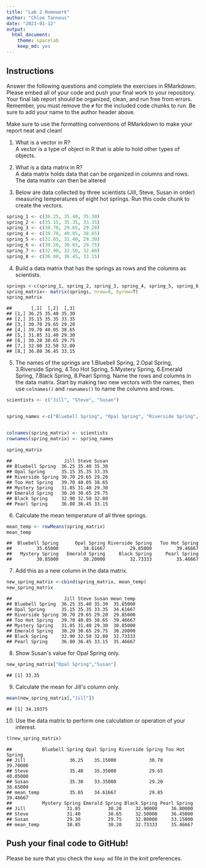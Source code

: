 ```yaml
---
title: "Lab 2 Homework"
author: "Chloe Tannous"
date: "2021-01-12"
output:
  html_document: 
    theme: spacelab
    keep_md: yes
---
```


## Instructions
Answer the following questions and complete the exercises in RMarkdown. Please embed all of your code and push your final work to your repository. Your final lab report should be organized, clean, and run free from errors. Remember, you must remove the `#` for the included code chunks to run. Be sure to add your name to the author header above.  

Make sure to use the formatting conventions of RMarkdown to make your report neat and clean!  

1. What is a vector in R?  
A vector is a type of object in R that is able to hold other types of objects.

2. What is a data matrix in R?  
A data matrix holds data that can be organized in columns and rows. The data matrix can then be altered

3. Below are data collected by three scientists (Jill, Steve, Susan in order) measuring temperatures of eight hot springs. Run this code chunk to create the vectors.  

```r
spring_1 <- c(36.25, 35.40, 35.30)
spring_2 <- c(35.15, 35.35, 33.35)
spring_3 <- c(30.70, 29.65, 29.20)
spring_4 <- c(39.70, 40.05, 38.65)
spring_5 <- c(31.85, 31.40, 29.30)
spring_6 <- c(30.20, 30.65, 29.75)
spring_7 <- c(32.90, 32.50, 32.80)
spring_8 <- c(36.80, 36.45, 33.15)
```

4. Build a data matrix that has the springs as rows and the columns as scientists.  

```r
springs <-c(spring_1, spring_2, spring_3, spring_4, spring_5, spring_6, spring_7, spring_8)
spring_matrix<- matrix(springs, nrow=8, byrow=T)
spring_matrix
```

```
##       [,1]  [,2]  [,3]
## [1,] 36.25 35.40 35.30
## [2,] 35.15 35.35 33.35
## [3,] 30.70 29.65 29.20
## [4,] 39.70 40.05 38.65
## [5,] 31.85 31.40 29.30
## [6,] 30.20 30.65 29.75
## [7,] 32.90 32.50 32.80
## [8,] 36.80 36.45 33.15
```

5. The names of the springs are 1.Bluebell Spring, 2.Opal Spring, 3.Riverside Spring, 4.Too Hot Spring, 5.Mystery Spring, 6.Emerald Spring, 7.Black Spring, 8.Pearl Spring. Name the rows and columns in the data matrix. Start by making two new vectors with the names, then use `colnames()` and `rownames()` to name the columns and rows.

```r
scientists <- c("Jill", "Steve", "Susan")


spring_names <-c("Bluebell Spring", "Opal Spring", "Riverside Spring", "Too Hot Spring", "Mystery Spring", "Emerald Spring", "Black Spring", "Pearl Spring")


colnames(spring_matrix) <- scientists
rownames(spring_matrix) <- spring_names

spring_matrix
```

```
##                   Jill Steve Susan
## Bluebell Spring  36.25 35.40 35.30
## Opal Spring      35.15 35.35 33.35
## Riverside Spring 30.70 29.65 29.20
## Too Hot Spring   39.70 40.05 38.65
## Mystery Spring   31.85 31.40 29.30
## Emerald Spring   30.20 30.65 29.75
## Black Spring     32.90 32.50 32.80
## Pearl Spring     36.80 36.45 33.15
```

6. Calculate the mean temperature of all three springs.

```r
mean_temp <- rowMeans(spring_matrix)
mean_temp
```

```
##  Bluebell Spring      Opal Spring Riverside Spring   Too Hot Spring 
##         35.65000         34.61667         29.85000         39.46667 
##   Mystery Spring   Emerald Spring     Black Spring     Pearl Spring 
##         30.85000         30.20000         32.73333         35.46667
```

7. Add this as a new column in the data matrix.


```r
new_spring_matrix <-cbind(spring_matrix, mean_temp)
new_spring_matrix
```

```
##                   Jill Steve Susan mean_temp
## Bluebell Spring  36.25 35.40 35.30  35.65000
## Opal Spring      35.15 35.35 33.35  34.61667
## Riverside Spring 30.70 29.65 29.20  29.85000
## Too Hot Spring   39.70 40.05 38.65  39.46667
## Mystery Spring   31.85 31.40 29.30  30.85000
## Emerald Spring   30.20 30.65 29.75  30.20000
## Black Spring     32.90 32.50 32.80  32.73333
## Pearl Spring     36.80 36.45 33.15  35.46667
```

8. Show Susan's value for Opal Spring only.

```r
new_spring_matrix["Opal Spring","Susan"]
```

```
## [1] 33.35
```

9. Calculate the mean for Jill's column only.

```r
mean(new_spring_matrix[,"Jill"])
```

```
## [1] 34.19375
```
10. Use the data matrix to perform one calculation or operation of your interest.

```r
t(new_spring_matrix)
```

```
##           Bluebell Spring Opal Spring Riverside Spring Too Hot Spring
## Jill                36.25    35.15000            30.70       39.70000
## Steve               35.40    35.35000            29.65       40.05000
## Susan               35.30    33.35000            29.20       38.65000
## mean_temp           35.65    34.61667            29.85       39.46667
##           Mystery Spring Emerald Spring Black Spring Pearl Spring
## Jill               31.85          30.20     32.90000     36.80000
## Steve              31.40          30.65     32.50000     36.45000
## Susan              29.30          29.75     32.80000     33.15000
## mean_temp          30.85          30.20     32.73333     35.46667
```
## Push your final code to GitHub!
Please be sure that you check the `keep md` file in the knit preferences.  
